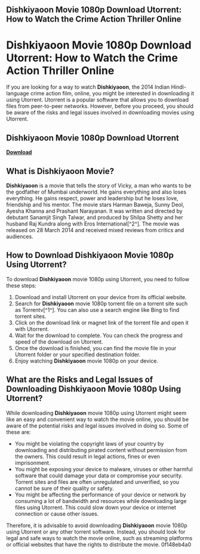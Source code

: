 ## Dishkiyaoon Movie 1080p Download Utorrent: How to Watch the Crime Action Thriller Online

  
# Dishkiyaoon Movie 1080p Download Utorrent: How to Watch the Crime Action Thriller Online
 
If you are looking for a way to watch **Dishkiyaoon**, the 2014 Indian Hindi-language crime action film, online, you might be interested in downloading it using Utorrent. Utorrent is a popular software that allows you to download files from peer-to-peer networks. However, before you proceed, you should be aware of the risks and legal issues involved in downloading movies using Utorrent.
 
## Dishkiyaoon Movie 1080p Download Utorrent


[**Download**](https://www.google.com/url?q=https%3A%2F%2Furlgoal.com%2F2tLgys&sa=D&sntz=1&usg=AOvVaw3z5d6SV0FQ4TLjkXHhXY0t)

 
## What is Dishkiyaoon Movie?
 
**Dishkiyaoon** is a movie that tells the story of Vicky, a man who wants to be the godfather of Mumbai underworld. He gains everything and also loses everything. He gains respect, power and leadership but he loses love, friendship and his mentor. The movie stars Harman Baweja, Sunny Deol, Ayesha Khanna and Prashant Narayanan. It was written and directed by debutant Sanamjit Singh Talwar, and produced by Shilpa Shetty and her husband Raj Kundra along with Eros International[^2^]. The movie was released on 28 March 2014 and received mixed reviews from critics and audiences.
 
## How to Download Dishkiyaoon Movie 1080p Using Utorrent?
 
To download **Dishkiyaoon** movie 1080p using Utorrent, you need to follow these steps:
 
1. Download and install Utorrent on your device from its official website.
2. Search for **Dishkiyaoon** movie 1080p torrent file on a torrent site such as Torrentv[^1^]. You can also use a search engine like Bing to find torrent sites.
3. Click on the download link or magnet link of the torrent file and open it with Utorrent.
4. Wait for the download to complete. You can check the progress and speed of the download on Utorrent.
5. Once the download is finished, you can find the movie file in your Utorrent folder or your specified destination folder.
6. Enjoy watching **Dishkiyaoon** movie 1080p on your device.

## What are the Risks and Legal Issues of Downloading Dishkiyaoon Movie 1080p Using Utorrent?
 
While downloading **Dishkiyaoon** movie 1080p using Utorrent might seem like an easy and convenient way to watch the movie online, you should be aware of the potential risks and legal issues involved in doing so. Some of these are:

- You might be violating the copyright laws of your country by downloading and distributing pirated content without permission from the owners. This could result in legal actions, fines or even imprisonment.
- You might be exposing your device to malware, viruses or other harmful software that could damage your data or compromise your security. Torrent sites and files are often unregulated and unverified, so you cannot be sure of their quality or safety.
- You might be affecting the performance of your device or network by consuming a lot of bandwidth and resources while downloading large files using Utorrent. This could slow down your device or internet connection or cause other issues.

Therefore, it is advisable to avoid downloading **Dishkiyaoon** movie 1080p using Utorrent or any other torrent software. Instead, you should look for legal and safe ways to watch the movie online, such as streaming platforms or official websites that have the rights to distribute the movie.
 0f148eb4a0

